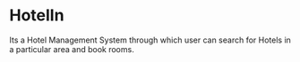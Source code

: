 # HotelIn
Its a Hotel Management System through which user can search for Hotels in a particular area and book rooms.

